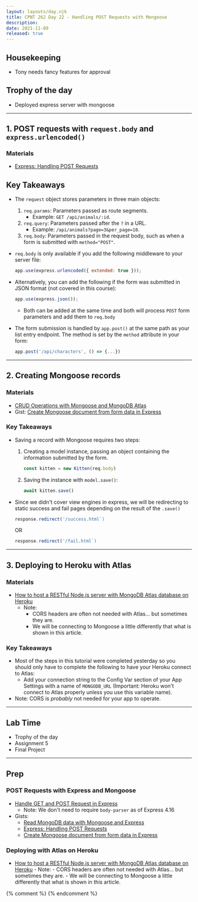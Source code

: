 ```yaml
---
layout: layouts/day.njk
title: CPNT 262 Day 22 - Handling POST Requests with Mongoose
description: 
date: 2021-11-09
released: true
---
```


## Housekeeping
- Tony needs fancy features for approval

## Trophy of the day
- Deployed express server with mongoose

---

## 1. POST requests with `request.body` and `express.urlencoded()`

### Materials
- [Express: Handling POST Requests](https://gist.github.com/acidtone/008bde16ec883f5b8cda22417623d435)

## Key Takeaways
- The `request` object stores parameters in three main objects:
    1. `req.params`: Parameters passed as route segments. 
        - Example: `GET /api/animals/:id`.
    2. `req.query`: Parameters passed after the `?` in a URL.
        - Example: `/api/animals?page=3&per_page=10`.
    3. `req.body`: Parameters passed in the request body, such as when a form is submitted with `method="POST"`.
- `req.body` is only available if you add the following middleware to your server file:

    ```js
    app.use(express.urlencoded({ extended: true }));
    ```

- Alternatively, you can add the following if the form was submitted in JSON format (not covered in this course):

    ```js
    app.use(express.json());
    ```

    - Both can be added at the same time and both will process `POST` form parameters and add them to `req.body`
- The form submission is handled by `app.post()` at the same path as your list entry endpoint. The method is set by the `method` attribute in your form:

    ```js
    app.post('/api/characters', () => {...})
    ```

---

## 2. Creating Mongoose records
### Materials
- [CRUD Operations with Mongoose and MongoDB Atlas](https://www.digitalocean.com/community/tutorials/nodejs-crud-operations-mongoose-mongodb-atlas)
- Gist: [Create Mongoose document from form data in Express](https://gist.github.com/acidtone/c69a20727a1e11c58fcc9ff0503b1471)

### Key Takeaways
- Saving a record with Mongoose requires two steps:
    1. Creating a model instance, passing an object containing the information submitted by the form.
        ```js
        const kitten = new Kitten(req.body)
        ```
    2. Saving the instance with `model.save()`:
        ```js
        await kitten.save()
        ```
- Since we didn't cover view engines in express, we will be redirecting to static success and fail pages depending on the result of the `.save()`

    ```js
    response.redirect('/success.html`)
    ```
    
    OR
    ```js
    response.redirect('/fail.html`)
    ```
    
---

## 3. Deploying to Heroku with Atlas
### Materials
- [How to host a RESTful Node.js server with MongoDB Atlas database on Heroku](https://dev.to/cpclark360/how-to-host-a-restful-node-js-server-with-mongodb-atlas-database-on-heroku-1opl)
    - Note:
        - CORS headers are often not needed with Atlas... but sometimes they are.
        - We will be connecting to Mongoose a little differently that what is shown in this article.

### Key Takeaways
- Most of the steps in this tutorial were completed yesterday so you should only have to complete the following to have your Heroku connect to Atlas:
    - Add your connection string to the Config Var section of your App Settings with a name of `MONGODB_URL` (Important: Heroku won't connect to Atlas properly unless you use this variable name).
- Note: CORS is _probably_ not needed for your app to operate.

---

## Lab Time
- Trophy of the day
- Assignment 5
- Final Project

---

## Prep
### POST Requests with Express and Mongoose
- [Handle GET and POST Request in Express](https://codeforgeek.com/handle-get-post-request-express-4/)
    - Note: We don't need to require `body-parser` as of Express 4.16
- Gists: 
    - [Read MongoDB data with Mongoose and Express](https://gist.github.com/acidtone/de24abff567b3b2bf90b1af35bc3a23a)        
    - [Express: Handling POST Requests](https://gist.github.com/acidtone/008bde16ec883f5b8cda22417623d435)
    - [Create Mongoose document from form data in Express](https://gist.github.com/acidtone/c69a20727a1e11c58fcc9ff0503b1471)

### Deploying with Atlas on Heroku  
- [How to host a RESTful Node.js server with MongoDB Atlas database on Heroku](https://dev.to/cpclark360/how-to-host-a-restful-node-js-server-with-mongodb-atlas-database-on-heroku-1opl)
        - Note:
            - CORS headers are often not needed with Atlas... but sometimes they are.
            - We will be connecting to Mongoose a little differently that what is shown in this article.

{% comment %}
{% endcomment %}